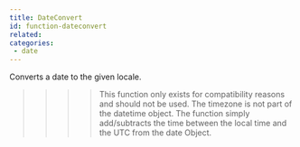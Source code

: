 ```yaml
---
title: DateConvert
id: function-dateconvert
related:
categories:
 - date
---
```


Converts a date to the given locale.

>>>> This function only exists for compatibility reasons and should not be used. The timezone is not part of the datetime object. The function simply add/subtracts the time between the local time and the UTC from the date Object.
